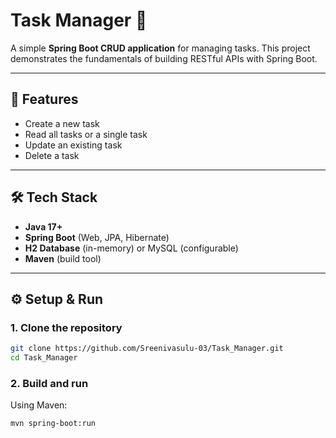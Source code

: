 # Task Manager 📝

A simple **Spring Boot CRUD application** for managing tasks.
This project demonstrates the fundamentals of building RESTful APIs with Spring Boot.

---

## 🚀 Features

* Create a new task
* Read all tasks or a single task
* Update an existing task
* Delete a task

---

## 🛠 Tech Stack

* **Java 17+**
* **Spring Boot** (Web, JPA, Hibernate)
* **H2 Database** (in-memory) or MySQL (configurable)
* **Maven** (build tool)

---

## ⚙️ Setup & Run

### 1. Clone the repository

```bash
git clone https://github.com/Sreenivasulu-03/Task_Manager.git
cd Task_Manager
```

### 2. Build and run

Using Maven:

```bash
mvn spring-boot:run
```



